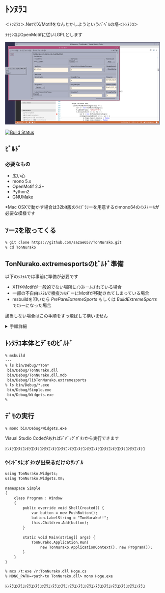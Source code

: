 ﻿# ﾄﾝﾇﾗｺ

＜ﾄﾝﾇﾗｺ＞.NetでX/Motifをなんとかしようというﾊﾞﾍﾞﾙの塔＜ﾄﾝﾇﾗｺ＞

ﾗｲｾﾝｽはOpenMotifに従いLGPLとします


![VSS](https://raw.githubusercontent.com/sazae657/TonNurako/master/ScreenShot.png)

[![Build Status](https://travis-ci.org/sazae657/TonNurako.svg?branch=master)](https://travis-ci.org/sazae657/TonNurako)


## ﾋﾞﾙﾄﾞ

### 必要なもの

* 広い心
* mono 5.x
* OpenMotif 2.3+
* Python2
* GNUMake

*Mac OSXで動かす場合は32bit版のﾗｲﾌﾞﾗﾘーを用意するかmono64のｲﾝｽﾄーﾙが必要な模様です

## ｿーｽを取ってくる
```
% git clone https://github.com/sazae657/TonNurako.git
% cd TonNurako
```

## TonNurako.extremesportsのﾋﾞﾙﾄﾞ準備

以下のｼｽﾃﾑでは事前に準備が必要です

* X11やMotifが一般的でない場所にｲﾝｽﾄーﾙされている場合
* 一部の不自由ｼｽﾃﾑで検疫ﾌｫﾙﾀﾞーにMotifが移動されてしまっている場合
* msbuildを叩いたら *PrePareExtremeSports* もしくは *BuildExtremeSports* でｴﾗーになった場合

該当しない場合はこの手順をすっ飛ばして構いません
<details>
<summary>手順詳細</summary>
1. 依存ﾗｲﾌﾞﾗﾘーを自動検索させる場合
    TonNurako/TonNurakoExで *make audio* を叩いてください

    *AUDIO OK*と表示されれば成功です
    ```
    % make audio
    (中略)
    -- AUDIO OK --
    %
    ```

1. ﾊﾟｽを指定する場合

    TonNurako/TonNurakoEx/Config.mp3 を TonNurako/TonNurakoEx/Site.mp3にｺﾋﾟーしてﾊﾟｽを調整してください
    ```
    % cd TonNurakoEx
    % cp -i Config.mp3 Site.mp3
    % dtpad Site.mp3
    ```

1. Config.mp3編集するのが面倒くさい場合

    TonNurako/TonNurakoEx/import.app フォルダー直下にX11とXmへのｼﾝﾎﾞﾘｯｸﾘﾝｸを作成してください

    ```
    # 例: Motifがｳｲﾙｽ並の扱いを受けて検疫ﾌｫﾙﾀﾞーに移動されてしまっている不自由ｼｽﾃﾑの場合

    % cd TonNurako/TonNurakoEx/import.app
    % ln -sv /Library/SystemMigration/History/Migration-{UUID}/QuarantineRoot/usr/include/X11 .
    % ln -sv /Library/SystemMigration/History/Migration-{UUID}/QuarantineRoot/usr/include/Xm .
    % ln -sv /Library/SystemMigration/History/Migration-{UUID}/QuarantineRoot/usr/lib .
    ```

ﾋﾞﾙﾄﾞ出来る事の確認
```
% make clean all
```
</details>

## ﾄﾝﾇﾗｺ本体とﾃﾞﾓのﾋﾞﾙﾄﾞ
```
% msbuild
---
% ls bin/Debug/*Ton*
 bin/Debug/TonNurako.dll
 bin/Debug/TonNurako.dll.mdb
 bin/Debug/libTonNurako.extremesports
% ls bin/Debug/*.exe
 bin/Debug/Simple.exe
 bin/Debug/Widgets.exe
%
```

## ﾃﾞﾓの実行
```
% mono bin/Debug/Widgets.exe
```

Visual Studio Codeがあればﾃﾞﾊﾞｯｸﾞﾎﾞﾀﾝから実行できます

ﾄﾝﾇﾗｺﾝﾇﾗｺﾝﾇﾗｺﾝﾇﾗｺﾝﾇﾗｺﾝﾇﾗｺﾝﾇﾗｺﾝﾇﾗｺﾝﾇﾗｺﾝﾇﾗｺﾝﾇﾗｺﾝﾇﾗｺﾝﾇﾗｺﾝﾇﾗｺﾝﾇﾗｺﾝﾇﾗｺ

### ｳｲﾝﾄﾞｳにﾎﾞﾀﾝが出来るだけのｻﾝﾌﾟﾙ

```
using TonNurako.Widgets;
using TonNurako.Widgets.Xm;

namespace Simple
{
    class Program : Window
    {
        public override void ShellCreated() {
            var button = new PushButton();
            button.LabelString = "TonNurako!!";
            this.Children.Add(button);
        }

        static void Main(string[] args) {
            TonNurako.Application.Run(
                new TonNurako.ApplicationContext(), new Program());
        }
    }
}

```

```
% mcs /t:exe /r:TonNurako.dll Hoge.cs
% MONO_PATH=<path-to TonNurako.dll> mono Hoge.exe
```
ﾄﾝﾇﾗｺﾝﾇﾗｺﾝﾇﾗｺﾝﾇﾗｺﾝﾇﾗｺﾝﾇﾗｺﾝﾇﾗｺﾝﾇﾗｺﾝﾇﾗｺﾝﾇﾗｺﾝﾇﾗｺﾝﾇﾗｺﾝﾇﾗｺﾝﾇﾗｺﾝﾇﾗｺﾝﾇﾗｺ
